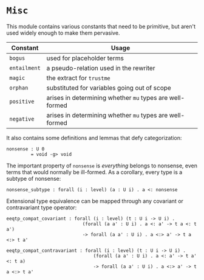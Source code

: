 # `Misc`

This module contains various constants that need to be primitive, but aren't used
widely enough to make them pervasive.

| Constant       | Usage                                                    |
| -------------- | -------------------------------------------------------- |
| `bogus`        | used for placeholder terms                               |
| `entailment`   | a pseudo-relation used in the rewriter                   |
| `magic`        | the extract for `trustme`                                |
| `orphan`       | substituted for variables going out of scope             |
| `positive`     | arises in determining whether `mu` types are well-formed |
| `negative`     | arises in determining whether `mu` types are well-formed |


It also contains some definitions and lemmas that defy categorization:

    nonsense : U 0
             = void -g> void

The important property of `nonsense` is *everything* belongs to
nonsense, even terms that would normally be ill-formed.  As a
corollary, every type is a subtype of nonsense:

    nonsense_subtype : forall (i : level) (a : U i) . a <: nonsense


Extensional type equivalence can be mapped through any covariant or
contravariant type operator:

    eeqtp_compat_covariant : forall (i : level) (t : U i -> U i) .
                                (forall (a a' : U i) . a <: a' -> t a <: t a')
                                -> forall (a a' : U i) . a <:> a' -> t a <:> t a'

    eeqtp_compat_contravariant : forall (i : level) (t : U i -> U i) .
                                    (forall (a a' : U i) . a <: a' -> t a' <: t a)
                                    -> forall (a a' : U i) . a <:> a' -> t a <:> t a'

